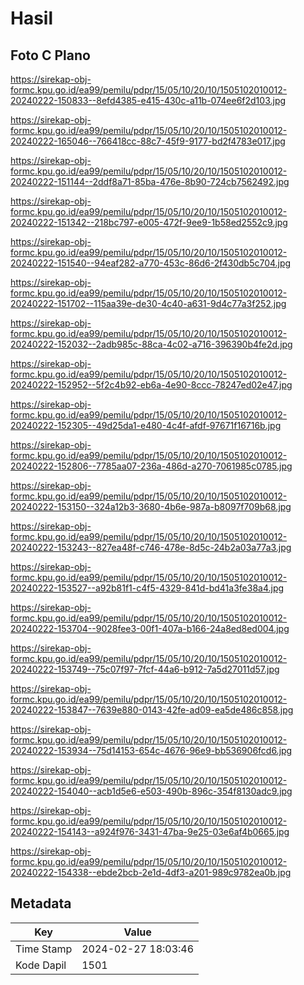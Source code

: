 # Hasil

## Foto C Plano

https://sirekap-obj-formc.kpu.go.id/ea99/pemilu/pdpr/15/05/10/20/10/1505102010012-20240222-150833--8efd4385-e415-430c-a11b-074ee6f2d103.jpg

https://sirekap-obj-formc.kpu.go.id/ea99/pemilu/pdpr/15/05/10/20/10/1505102010012-20240222-165046--766418cc-88c7-45f9-9177-bd2f4783e017.jpg

https://sirekap-obj-formc.kpu.go.id/ea99/pemilu/pdpr/15/05/10/20/10/1505102010012-20240222-151144--2ddf8a71-85ba-476e-8b90-724cb7562492.jpg

https://sirekap-obj-formc.kpu.go.id/ea99/pemilu/pdpr/15/05/10/20/10/1505102010012-20240222-151342--218bc797-e005-472f-9ee9-1b58ed2552c9.jpg

https://sirekap-obj-formc.kpu.go.id/ea99/pemilu/pdpr/15/05/10/20/10/1505102010012-20240222-151540--94eaf282-a770-453c-86d6-2f430db5c704.jpg

https://sirekap-obj-formc.kpu.go.id/ea99/pemilu/pdpr/15/05/10/20/10/1505102010012-20240222-151702--115aa39e-de30-4c40-a631-9d4c77a3f252.jpg

https://sirekap-obj-formc.kpu.go.id/ea99/pemilu/pdpr/15/05/10/20/10/1505102010012-20240222-152032--2adb985c-88ca-4c02-a716-396390b4fe2d.jpg

https://sirekap-obj-formc.kpu.go.id/ea99/pemilu/pdpr/15/05/10/20/10/1505102010012-20240222-152952--5f2c4b92-eb6a-4e90-8ccc-78247ed02e47.jpg

https://sirekap-obj-formc.kpu.go.id/ea99/pemilu/pdpr/15/05/10/20/10/1505102010012-20240222-152305--49d25da1-e480-4c4f-afdf-97671f16716b.jpg

https://sirekap-obj-formc.kpu.go.id/ea99/pemilu/pdpr/15/05/10/20/10/1505102010012-20240222-152806--7785aa07-236a-486d-a270-7061985c0785.jpg

https://sirekap-obj-formc.kpu.go.id/ea99/pemilu/pdpr/15/05/10/20/10/1505102010012-20240222-153150--324a12b3-3680-4b6e-987a-b8097f709b68.jpg

https://sirekap-obj-formc.kpu.go.id/ea99/pemilu/pdpr/15/05/10/20/10/1505102010012-20240222-153243--827ea48f-c746-478e-8d5c-24b2a03a77a3.jpg

https://sirekap-obj-formc.kpu.go.id/ea99/pemilu/pdpr/15/05/10/20/10/1505102010012-20240222-153527--a92b81f1-c4f5-4329-841d-bd41a3fe38a4.jpg

https://sirekap-obj-formc.kpu.go.id/ea99/pemilu/pdpr/15/05/10/20/10/1505102010012-20240222-153704--9028fee3-00f1-407a-b166-24a8ed8ed004.jpg

https://sirekap-obj-formc.kpu.go.id/ea99/pemilu/pdpr/15/05/10/20/10/1505102010012-20240222-153749--75c07f97-7fcf-44a6-b912-7a5d27011d57.jpg

https://sirekap-obj-formc.kpu.go.id/ea99/pemilu/pdpr/15/05/10/20/10/1505102010012-20240222-153847--7639e880-0143-42fe-ad09-ea5de486c858.jpg

https://sirekap-obj-formc.kpu.go.id/ea99/pemilu/pdpr/15/05/10/20/10/1505102010012-20240222-153934--75d14153-654c-4676-96e9-bb536906fcd6.jpg

https://sirekap-obj-formc.kpu.go.id/ea99/pemilu/pdpr/15/05/10/20/10/1505102010012-20240222-154040--acb1d5e6-e503-490b-896c-354f8130adc9.jpg

https://sirekap-obj-formc.kpu.go.id/ea99/pemilu/pdpr/15/05/10/20/10/1505102010012-20240222-154143--a924f976-3431-47ba-9e25-03e6af4b0665.jpg

https://sirekap-obj-formc.kpu.go.id/ea99/pemilu/pdpr/15/05/10/20/10/1505102010012-20240222-154338--ebde2bcb-2e1d-4df3-a201-989c9782ea0b.jpg


## Metadata

| Key        | Value               |
| ---------- | ------------------- |
| Time Stamp | 2024-02-27 18:03:46 |
| Kode Dapil | 1501                |



